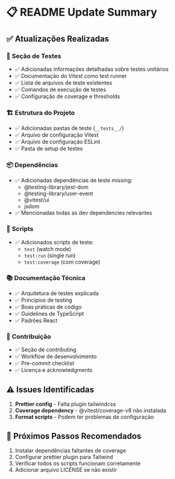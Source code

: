# 📋 README Update Summary

## ✅ **Atualizações Realizadas**

### 🧪 **Seção de Testes**
- ✅ Adicionadas informações detalhadas sobre testes unitários
- ✅ Documentação do Vitest como test runner
- ✅ Lista de arquivos de teste existentes
- ✅ Comandos de execução de testes
- ✅ Configuração de coverage e thresholds

### 🏗️ **Estrutura do Projeto**
- ✅ Adicionadas pastas de teste (`__tests__/`)
- ✅ Arquivo de configuração Vitest
- ✅ Arquivo de configuração ESLint
- ✅ Pasta de setup de testes

### 📦 **Dependências**
- ✅ Adicionadas dependências de teste missing:
  - @testing-library/jest-dom
  - @testing-library/user-event
  - @vitest/ui
  - jsdom
- ✅ Mencionadas todas as dev dependencies relevantes

### 🎯 **Scripts**
- ✅ Adicionados scripts de teste:
  - `test` (watch mode)
  - `test:run` (single run)
  - `test:coverage` (com coverage)

### 📚 **Documentação Técnica**
- ✅ Arquitetura de testes explicada
- ✅ Princípios de testing
- ✅ Boas práticas de código
- ✅ Guidelines de TypeScript
- ✅ Padrões React

### 🤝 **Contribuição**
- ✅ Seção de contributing
- ✅ Workflow de desenvolvimento
- ✅ Pre-commit checklist
- ✅ Licença e acknowledgments

## ⚠️ **Issues Identificadas**
1. **Prettier config** - Falta plugin tailwindcss
2. **Coverage dependency** - @vitest/coverage-v8 não instalada
3. **Format scripts** - Podem ter problemas de configuração

## 📝 **Próximos Passos Recomendados**
1. Instalar dependências faltantes de coverage
2. Configurar prettier plugin para Tailwind
3. Verificar todos os scripts funcionam corretamente
4. Adicionar arquivo LICENSE se não existir

